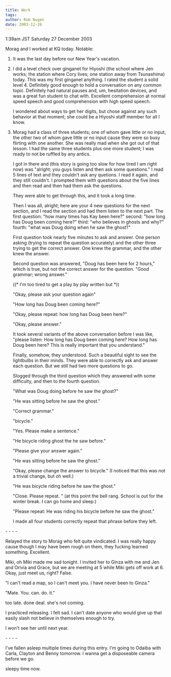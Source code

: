 ```yaml
---
title: Work
tags: 
author: Rob Nugen
date: 2003-12-26
---
```


<p class=date>1:39am JST Saturday 27 December 2003</p>

<p>Morag and I worked at KQ today.  Notable:</p>

<ol>
<li><p>It was the last day before our New Year's vacation.</p></li>

<li><p>I did a level check over ginganet for Hiyoshi (the school where
    Jen works; the station where Cory lives; one station away from
    Tsunashima) today.  This was my first ginganet anything.  I rated
    the student a solid level 4.  Definitely good enough to hold a
    conversation on any common topic.  Definitely had natural pauses
    and, um, hesitation devices, and was a great fun student to chat
    with.  Excellent comprehension at normal speed speech and good
    comprehension with high speed speech.</p>

<p>I wondered about ways to get her digits, but chose against any such
  behavior at that moment; she could be a Hiyoshi staff member for all
  I know.</p></li>

<li><p>Morag had a class of three students; one of whom gave little or
    no input, the other two of whom gave little or no input cause they
    were so busy flirting with one another.  She was really mad when
    she got out of that lesson.  I had the same three students plus
    one more student; I was ready to not be ruffled by any
    antics.</p>

<p>I got in there and (this story is going too slow for how tired I
  am right now) was "alright; you guys listen and then ask some
  questions."  I read 5 lines of text and they couldn't ask any
  quetions.  I read it again, and they still couldn't.  I prompted
  them with questions about the five lines and then read and then
  had them ask the questions.</p>

<p>They were able to get through this, and it took a long time.</p>

<p>Then I was all, alright; here are your 4 new questions for the next
  section, and I read the section and had them listen to the next
  part.  The first question: "how many times has Kay been here?"
  second: "how long has Doug been coming here?"  third: "who believes
  in ghosts and why?"  fourth: "what was Doug doing when he saw the
  ghost?"</p>

<p>First question took nearly five minutes to ask and answer.  One
  person asking (trying to repeat the question accurately) and the
  other three trying to get the correct answer.  One knew the
  grammar, and the other knew the answer.</p>

<p>Second question was answered, "Doug has been here for 2 hours,"
  which is true, but not the correct answer for the question.  "Good
  grammar; wrong answer."</p>

<p>((* I'm too tired to get a play by play written but *))</p>

<p>"Okay, please ask your question again"</p>

<p>"How long has Doug been coming here?"</p>

<p>"Okay, please repeat: how long has Doug been here?"</p>

<p>"Okay, please answer."</p>

<p>It took several variants of the above conversation before I was
  like, "please listen: How long has Doug been coming here?  How long
  has Doug been here?  This is really important that you
  understand."</p>

<p>Finally, somehow, they understood. Such a beautiful sight to see
  the lightbulbs in their minds. They were able to correctly ask and
  answer each question.  But we still had two more questions to go.</p>

<p>Slogged through the third question which they answered with some
  difficulty, and then to the fourth question.</p>

<p>"What was Doug doing before he saw the ghost?"</p>

<p>"He was sitting before he saw the ghost."</p>

<p>"Correct grammar."</p>

<p>"bicycle."</p>

<p>"Yes.  Please make a sentence."</p>

<p>"He bicycle riding ghost the he saw before."</p>

<p>"Please give your answer again."</p>

<p>"He was sitting before he saw the ghost."</p>

<p>"Okay, please change the answer to bicycle."  (I noticed that this
  was not a trivial change, but oh well.)</p>

<p>"He was bicycle riding before he saw the ghost."</p>

<p>"Close.  Please repeat.  " (at this point the bell rang.  School
  is out for the winter break.  I can go home and sleep.)</p>

<p>"Please repeat: He was riding his bicycle before he saw the
ghost."</p>

<p>I made all four students correctly repeat that phrase before they
  left.</p>
</ol>

<p>- - - -</p>

<p>Relayed the story to Morag who felt quite vindicated.  I was really
  happy cause though I may have been rough on them, they fucking
  learned something.  Excellent.</p>
</li>

<p>Miki, oh Miki made me sad tonight.  I invited her to Ginza with me
  and Jen and Orivia and Grace, but we are meeting at 5 while Miki
  gets off work at 6.  Okay, just meet us, right?  False.</p>

<p>"I can't read a map, so I can't meet you.  I have never been to
Ginza."</p>

<p>"Mate.  You. can. do. it."</p>

<p>too late.  done deal.  she's not coming.</p>

<p>I practiced releasing.  I felt sad.  I can't date anyone who would
  give up that easily slash not believe in themselves enough to try.</p>

<p>I won't see her until next year.</p>

<p>- - - -</p>

<p>I've fallen asleep multiple times during this entry.  I'm going to
  Odaiba with Carla, Clayton and Benny tomorrow.  I wanna get a
  disposeable camera before we go.</p>

<p>sleepy time now.</p>
